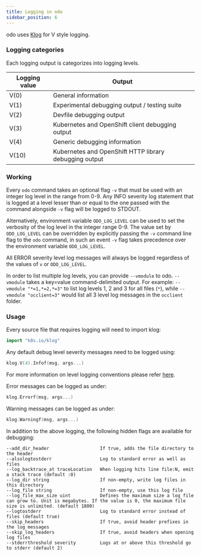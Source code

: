 ```yaml
---
title: Logging in odo
sidebar_position: 6
---
```

odo uses [Klog](https://github.com/kubernetes/klog) for V style logging.

### Logging categories

Each logging output is categorizes into logging levels.

|Logging value  |Output                                                 |
|---------------|-------------------------------------------------------|
|V(0)           |General information                                    |
|V(1)           |Experimental debugging output / testing suite          |
|V(2)           |Devfile debugging output                               |
|V(3)           |Kubernetes and OpenShift client debugging output       |
|V(4)           |Generic debugging information                          |
|V(10)          |Kubernetes and OpenShift HTTP library debugging output |


### Working

Every `odo` command takes an optional flag `-v` that must be used with an integer log level in the range from 0-9. Any INFO severity log statement that is logged at a level lesser than or equal to the one passed with the command alongside `-v` flag will be logged to STDOUT.

Alternatively, environment variable `ODO_LOG_LEVEL` can be used to set the verbosity of the log level in the integer range 0-9. The value set by `ODO_LOG_LEVEL` can be overridden by explicitly passing the `-v` command line flag to the `odo` command, in such an event `-v` flag takes precedence over the environment variable `ODO_LOG_LEVEL`.

All ERROR severity level log messages will always be logged regardless of the values of `v` or `ODO_LOG_LEVEL`.

In order to list multiple log levels, you can provide `--vmodule` to odo. `--vmodule` takes a key=value command-delimited output. For example: `--vmodule "*=1,*=2,*=3"` to list log levels 1, 2 and 3 for all files (`*`), while `--vmodule "occlient=3"` would list all 3 level log messages in the `occlient` folder.

### Usage

Every source file that requires logging will need to import klog:

```go
import "k8s.io/klog"
```

Any default debug level severity messages need to be logged using:

```go
klog.V(4).Infof(msg, args...)
```

For more information on level logging conventions please refer [here](https://kubernetes.io/docs/reference/kubectl/cheatsheet/#kubectl-output-verbosity-and-debugging).

Error messages can be logged as under:

```go
klog.Errorf(msg, args...)
```

Warning messages can be logged as under:

```go
klog.Warningf(msg, args...)
```

In addition to the above logging, the following hidden flags are available for debugging:


```shell
--add_dir_header                   If true, adds the file directory to the header
--alsologtostderr                  Log to standard error as well as files
--log_backtrace_at traceLocation   When logging hits line file:N, emit a stack trace (default :0)
--log_dir string                   If non-empty, write log files in this directory
--log_file string                  If non-empty, use this log file
--log_file_max_size uint           Defines the maximum size a log file can grow to. Unit is megabytes. If the value is 0, the maximum file size is unlimited. (default 1800)
--logtostderr                      Log to standard error instead of files (default true)
--skip_headers                     If true, avoid header prefixes in the log messages
--skip_log_headers                 If true, avoid headers when opening log files
--stderrthreshold severity         Logs at or above this threshold go to stderr (default 2)
```
